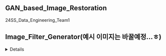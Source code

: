 ## GAN_based_Image_Restoration
 24SS_Data_Engineering_Team1

## Image_Filter_Generator(예시 이미지는 바꿀예정...ㅎ)
<details>
 
1. full_filter(Can_Option, File_Path, Image_width, Image_height) # Animal ears, nose
    1. Cam_Option : Numeric index -> Camera, Filepath -> save_filename
    2. File_Path : filtered image will be saved here
    3. Image_width : image width
    4. Image_heigth : image height

 
![test_gt](https://github.com/KBC-1315/GAN_based_Image_Restoration/assets/77442063/5033c90e-7e48-4aa8-82ed-9ce9f6f8ce32)
![testfull_filter](https://github.com/KBC-1315/GAN_based_Image_Restoration/assets/77442063/e68be829-1e80-4efc-bf65-8c5c57d03351)
 
2. nose_filter(Can_Option, File_Path, Image_width, Image_height) # Pig nose only
    1. Cam_Option : Numeric index -> Camera, Filepath -> save_filename
    2. File_Path : filtered image will be saved here
    3. Image_width : image width
    4. Image_heigth : image height
       
![nose_filter_output png_gt](https://github.com/KBC-1315/GAN_based_Image_Restoration/assets/77442063/7c71b0b8-ab67-42ea-8af1-4ad5bf2bf892)
![nose_filter_output png_nose_filter](https://github.com/KBC-1315/GAN_based_Image_Restoration/assets/77442063/e5a3c59b-5db7-4916-a10f-695ec9ff3754)

3. glitter_filter(Cam_Option, File_Path, Filter_Level) # gliter filter
    1. Cam_Option : Numeric index -> Camera, Filepath -> save_filename
    2. File_Path : filtered image will be saved here
    3. Image_width : image width
    4. Image_heigth : image height
    5. Filter_Level : frequency of glitter 0 = maximum, large num to decrease(integer only >= 0)
       
![glitter_test_gt](https://github.com/KBC-1315/GAN_based_Image_Restoration/assets/77442063/00e14a75-e90e-4a24-a56f-241534c08e49)
![glitter_test_glitter](https://github.com/KBC-1315/GAN_based_Image_Restoration/assets/77442063/275d57d6-b4fe-410e-ba12-a63fdfbcb57a)
</details>
